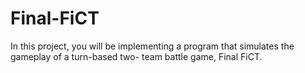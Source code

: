 # Final-FiCT
In this project, you will be implementing a program that simulates the gameplay of a turn-based two- team battle game, Final FiCT. 
